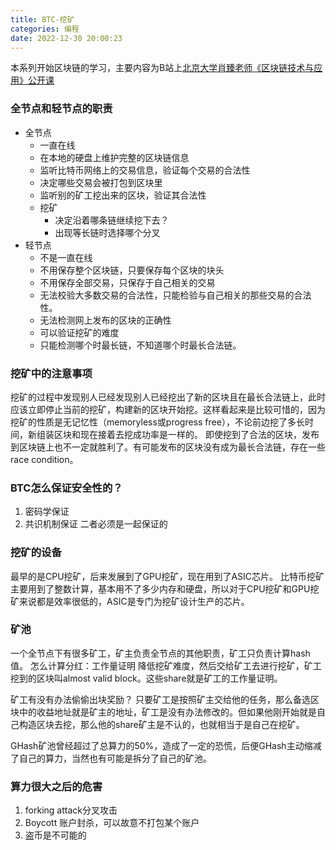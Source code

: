 ```yaml
---
title: BTC-挖矿
categories: 编程
date: 2022-12-30 20:00:23
---
```


本系列开始区块链的学习，主要内容为B站上[北京大学肖臻老师《区块链技术与应用》公开课](https://www.bilibili.com/video/BV1Vt411X7JF?p=1&vd_source=22653c02dfbe0c9c7bb4a200eb87fe4e)

### 全节点和轻节点的职责
- 全节点
  - 一直在线
  - 在本地的硬盘上维护完整的区块链信息
  - 监听比特币网络上的交易信息，验证每个交易的合法性
  - 决定哪些交易会被打包到区块里
  - 监听别的矿工挖出来的区块，验证其合法性
  - 挖矿
    - 决定沿着哪条链继续挖下去？
    - 出现等长链时选择哪个分叉
- 轻节点
  - 不是一直在线
  - 不用保存整个区块链，只要保存每个区块的块头
  - 不用保存全部交易，只保存于自己相关的交易
  - 无法校验大多数交易的合法性，只能检验与自己相关的那些交易的合法性。
  - 无法检测网上发布的区块的正确性
  - 可以验证挖矿的难度
  - 只能检测哪个时最长链，不知道哪个时最长合法链。


### 挖矿中的注意事项

挖矿的过程中发现别人已经发现别人已经挖出了新的区块且在最长合法链上，此时应该立即停止当前的挖矿，构建新的区块开始挖。这样看起来是比较可惜的，因为挖矿的性质是无记忆性（memoryless或progress free），不论前边挖了多长时间，新组装区块和现在接着去挖成功率是一样的。
即使挖到了合法的区块，发布到区块链上也不一定就胜利了。有可能发布的区块没有成为最长合法链，存在一些race condition。

### BTC怎么保证安全性的？
1. 密码学保证
2. 共识机制保证
二者必须是一起保证的

### 挖矿的设备
最早的是CPU挖矿，后来发展到了GPU挖矿，现在用到了ASIC芯片。
比特币挖矿主要用到了整数计算，基本用不了多少内存和硬盘，所以对于CPU挖矿和GPU挖矿来说都是效率很低的，ASIC是专门为挖矿设计生产的芯片。

### 矿池
一个全节点下有很多矿工，矿主负责全节点的其他职责，矿工只负责计算hash值。
怎么计算分红：工作量证明
降低挖矿难度，然后交给矿工去进行挖矿，矿工挖到的区块叫almost valid block。这些share就是矿工的工作量证明。

矿工有没有办法偷偷出块奖励？
只要矿工是按照矿主交给他的任务，那么备选区块中的收益地址就是矿主的地址，矿工是没有办法修改的。但如果他刚开始就是自己构造区块去挖，那么他的share矿主是不认的，也就相当于是自己在挖矿。

GHash矿池曾经超过了总算力的50%，造成了一定的恐慌，后便GHash主动缩减了自己的算力，当然也有可能是拆分了自己的矿池。

### 算力很大之后的危害
1. forking attack分叉攻击
2. Boycott 账户封杀，可以故意不打包某个账户
3. 盗币是不可能的